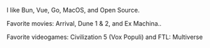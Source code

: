 I like Bun, Vue, Go, MacOS, and Open Source.

Favorite movies: Arrival, Dune 1 & 2, and Ex Machina.. 

Favorite videogames: Civilization 5 (Vox Populi) and FTL: Multiverse
